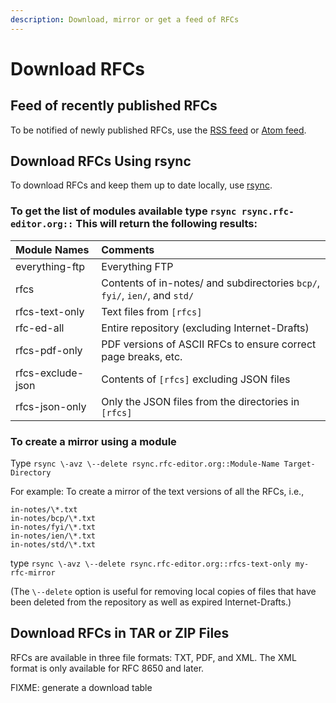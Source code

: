 ```yaml
---
description: Download, mirror or get a feed of RFCs
---
```


# Download RFCs

## Feed of recently published RFCs

To be notified of newly published RFCs, use the [RSS feed](/rfcrss.xml) or [Atom feed](/rfcatom.xml).

## Download RFCs Using rsync

To download RFCs and keep them up to date locally, use [rsync](https://rsync.samba.org).

### To get the list of modules available type `rsync rsync.rfc-editor.org::` This will return the following results:

| Module Names      | Comments                                                                    |
| :---------------- | :-------------------------------------------------------------------------- |
| everything-ftp    | Everything FTP                                                              |
| rfcs              | Contents of in-notes/ and subdirectories `bcp/`, `fyi/`, `ien/`, and `std/` |
| rfcs-text-only    | Text files from `[rfcs]`                                                    |
| rfc-ed-all        | Entire repository (excluding Internet-Drafts)                               |
| rfcs-pdf-only     | PDF versions of ASCII RFCs to ensure correct page breaks, etc.              |
| rfcs-exclude-json | Contents of `[rfcs]` excluding JSON files                                   |
| rfcs-json-only    | Only the JSON files from the directories in `[rfcs]`                        |

### To create a mirror using a module

Type `rsync \-avz \--delete rsync.rfc-editor.org::Module-Name Target-Directory`

For example: To create a mirror of the text versions of all the RFCs, i.e.,

```
in-notes/\*.txt
in-notes/bcp/\*.txt
in-notes/fyi/\*.txt
in-notes/ien/\*.txt
in-notes/std/\*.txt
```

type `rsync \-avz \--delete rsync.rfc-editor.org::rfcs-text-only my-rfc-mirror`

(The `\--delete` option is useful for removing local copies of files that have been deleted from the repository as well as expired Internet-Drafts.)

## Download RFCs in TAR or ZIP Files

RFCs are available in three file formats: TXT, PDF, and XML. The XML format is only available for RFC 8650 and later.

FIXME: generate a download table

